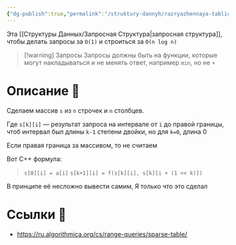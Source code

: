 ```yaml
---
{"dg-publish":true,"permalink":"/struktury-dannyh/razryazhennaya-tablicza/"}
---
```


Эта [[Структуры Данных/Запросная Структура\|запросная структура]], чтобы делать запросы за `O(1)` и строиться за `O(n log n)`


> [!warning] Запросы
> Запросы должны быть на функции, которые могут накладываться и не менять ответ, например `min`, но не `+`

# Описание 📝

Сделаем массив `s` из `n` строчек и `n` столбцев. 

Где `s[k][i]` — результат запроса на интервале от `i` до правой границы, чтоб интервал был длины `k-1` степени двойки, но для `k=0`, длина 0

Если правая граница за массивом, то не считаем

Вот C++ формула:

> `s[0][i] = a[i]`
> `s[k+1][i] = f(s[k][i], s[k][i + (1 << k)])`

В принципе её несложно вывести самим, Я только что это сделал

# Ссылки 🧠

- https://ru.algorithmica.org/cs/range-queries/sparse-table/